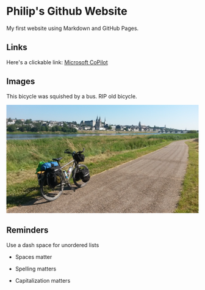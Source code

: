 # Philip's Github Website 

My first website using Markdown and GitHub Pages.

## Links 

Here's a clickable link: [Microsoft CoPilot](https://github.com/features/copilot)

## Images

This bicycle was squished by a bus.  RIP old bicycle.

![My Old Bicycle](20140624_095545.jpg)

## Reminders

Use a dash space for unordered lists

- Spaces matter

- Spelling matters

- Capitalization matters
